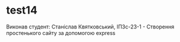 # test14

Виконав студент: Станіслав Квятковський, ІПЗс-23-1 - Створення простенького сайту за допомогою express
